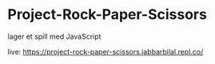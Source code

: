 # Project-Rock-Paper-Scissors
lager et spill med JavaScript 

live: https://project-rock-paper-scissors.jabbarbilal.repl.co/
